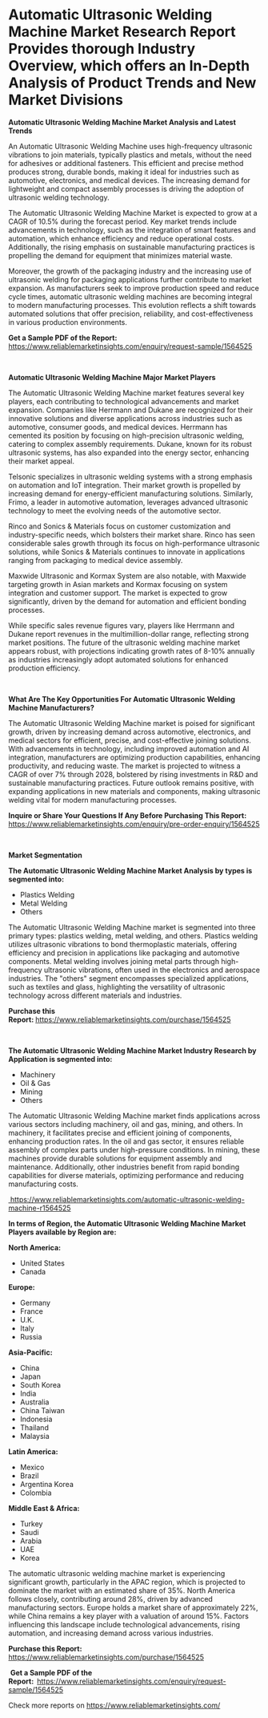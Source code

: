 <p><h1>Automatic Ultrasonic Welding Machine Market Research Report Provides thorough Industry Overview, which offers an In-Depth Analysis of Product Trends and New Market Divisions</h1></p><p><strong>Automatic Ultrasonic Welding Machine Market Analysis and Latest Trends</strong></p>
<p><p>An Automatic Ultrasonic Welding Machine uses high-frequency ultrasonic vibrations to join materials, typically plastics and metals, without the need for adhesives or additional fasteners. This efficient and precise method produces strong, durable bonds, making it ideal for industries such as automotive, electronics, and medical devices. The increasing demand for lightweight and compact assembly processes is driving the adoption of ultrasonic welding technology.</p><p>The Automatic Ultrasonic Welding Machine Market is expected to grow at a CAGR of 10.5% during the forecast period. Key market trends include advancements in technology, such as the integration of smart features and automation, which enhance efficiency and reduce operational costs. Additionally, the rising emphasis on sustainable manufacturing practices is propelling the demand for equipment that minimizes material waste. </p><p>Moreover, the growth of the packaging industry and the increasing use of ultrasonic welding for packaging applications further contribute to market expansion. As manufacturers seek to improve production speed and reduce cycle times, automatic ultrasonic welding machines are becoming integral to modern manufacturing processes. This evolution reflects a shift towards automated solutions that offer precision, reliability, and cost-effectiveness in various production environments.</p></p>
<p><strong>Get a Sample PDF of the Report:&nbsp;</strong> <a href="https://www.reliablemarketinsights.com/enquiry/request-sample/1564525?utm_campaign=2112&utm_medium=2&utm_source=Github&utm_content=ia&utm_term=16022025&utm_id=automatic-ultrasonic-welding-machine">https://www.reliablemarketinsights.com/enquiry/request-sample/1564525</a></p>
<p>&nbsp;</p>
<p><strong>Automatic Ultrasonic Welding Machine Major Market Players</strong></p>
<p><p>The Automatic Ultrasonic Welding Machine market features several key players, each contributing to technological advancements and market expansion. Companies like Herrmann and Dukane are recognized for their innovative solutions and diverse applications across industries such as automotive, consumer goods, and medical devices. Herrmann has cemented its position by focusing on high-precision ultrasonic welding, catering to complex assembly requirements. Dukane, known for its robust ultrasonic systems, has also expanded into the energy sector, enhancing their market appeal.</p><p>Telsonic specializes in ultrasonic welding systems with a strong emphasis on automation and IoT integration. Their market growth is propelled by increasing demand for energy-efficient manufacturing solutions. Similarly, Frimo, a leader in automotive automation, leverages advanced ultrasonic technology to meet the evolving needs of the automotive sector.</p><p>Rinco and Sonics & Materials focus on customer customization and industry-specific needs, which bolsters their market share. Rinco has seen considerable sales growth through its focus on high-performance ultrasonic solutions, while Sonics & Materials continues to innovate in applications ranging from packaging to medical device assembly.</p><p>Maxwide Ultrasonic and Kormax System are also notable, with Maxwide targeting growth in Asian markets and Kormax focusing on system integration and customer support. The market is expected to grow significantly, driven by the demand for automation and efficient bonding processes.</p><p>While specific sales revenue figures vary, players like Herrmann and Dukane report revenues in the multimillion-dollar range, reflecting strong market positions. The future of the ultrasonic welding machine market appears robust, with projections indicating growth rates of 8-10% annually as industries increasingly adopt automated solutions for enhanced production efficiency.</p></p>
<p>&nbsp;</p>
<p><strong>What Are The Key Opportunities For Automatic Ultrasonic Welding Machine Manufacturers?</strong></p>
<p><p>The Automatic Ultrasonic Welding Machine market is poised for significant growth, driven by increasing demand across automotive, electronics, and medical sectors for efficient, precise, and cost-effective joining solutions. With advancements in technology, including improved automation and AI integration, manufacturers are optimizing production capabilities, enhancing productivity, and reducing waste. The market is projected to witness a CAGR of over 7% through 2028, bolstered by rising investments in R&D and sustainable manufacturing practices. Future outlook remains positive, with expanding applications in new materials and components, making ultrasonic welding vital for modern manufacturing processes.</p></p>
<p><strong>Inquire or Share Your Questions If Any Before Purchasing This Report:</strong> <a href="https://www.reliablemarketinsights.com/enquiry/pre-order-enquiry/1564525?utm_campaign=2112&utm_medium=2&utm_source=Github&utm_content=ia&utm_term=16022025&utm_id=automatic-ultrasonic-welding-machine">https://www.reliablemarketinsights.com/enquiry/pre-order-enquiry/1564525</a></p>
<p>&nbsp;</p>
<p><strong>Market Segmentation</strong></p>
<p><strong>The Automatic Ultrasonic Welding Machine Market Analysis by types is segmented into:</strong></p>
<p><ul><li>Plastics Welding</li><li>Metal Welding</li><li>Others</li></ul></p>
<p><p>The Automatic Ultrasonic Welding Machine market is segmented into three primary types: plastics welding, metal welding, and others. Plastics welding utilizes ultrasonic vibrations to bond thermoplastic materials, offering efficiency and precision in applications like packaging and automotive components. Metal welding involves joining metal parts through high-frequency ultrasonic vibrations, often used in the electronics and aerospace industries. The "others" segment encompasses specialized applications, such as textiles and glass, highlighting the versatility of ultrasonic technology across different materials and industries.</p></p>
<p><strong>Purchase this Report:&nbsp;</strong><a href="https://www.reliablemarketinsights.com/purchase/1564525?utm_campaign=2112&utm_medium=2&utm_source=Github&utm_content=ia&utm_term=16022025&utm_id=automatic-ultrasonic-welding-machine">https://www.reliablemarketinsights.com/purchase/1564525</a></p>
<p>&nbsp;</p>
<p><strong>The Automatic Ultrasonic Welding Machine Market Industry Research by Application is segmented into:</strong></p>
<p><ul><li>Machinery</li><li>Oil & Gas</li><li>Mining</li><li>Others</li></ul></p>
<p><p>The Automatic Ultrasonic Welding Machine market finds applications across various sectors including machinery, oil and gas, mining, and others. In machinery, it facilitates precise and efficient joining of components, enhancing production rates. In the oil and gas sector, it ensures reliable assembly of complex parts under high-pressure conditions. In mining, these machines provide durable solutions for equipment assembly and maintenance. Additionally, other industries benefit from rapid bonding capabilities for diverse materials, optimizing performance and reducing manufacturing costs.</p></p>
<p><a href="https://www.reliablemarketinsights.com/automatic-ultrasonic-welding-machine-r1564525?utm_campaign=2112&utm_medium=2&utm_source=Github&utm_content=ia&utm_term=16022025&utm_id=automatic-ultrasonic-welding-machine">&nbsp;https://www.reliablemarketinsights.com/automatic-ultrasonic-welding-machine-r1564525</a></p>
<p><strong>In terms of Region, the Automatic Ultrasonic Welding Machine Market Players available by Region are:</strong></p>
<p>
    <p> <strong> North America: </strong>
        <ul>
            <li>United States</li>
            <li>Canada</li>
        </ul>
        </p> 
    <p> <strong> Europe: </strong>
        <ul>
            <li>Germany</li>
            <li>France</li>
            <li>U.K.</li>
            <li>Italy</li>
            <li>Russia</li>
        </ul>
        </p> 
    <p> <strong> Asia-Pacific: </strong>
        <ul>
            <li>China</li>
            <li>Japan</li>
            <li>South Korea</li>
            <li>India</li>
            <li>Australia</li>
            <li>China Taiwan</li>
            <li>Indonesia</li>
            <li>Thailand</li>
            <li>Malaysia</li>
        </ul>
        </p> 
    <p> <strong> Latin America: </strong>
        <ul>
            <li>Mexico</li>
            <li>Brazil</li>
            <li>Argentina Korea</li>
            <li>Colombia</li>
        </ul>
        </p> 
    <p> <strong> Middle East & Africa: </strong>
        <ul>
            <li>Turkey</li>
            <li>Saudi</li>
            <li>Arabia</li>
            <li>UAE</li>
            <li>Korea</li>
        </ul>
    </p>
    </p>
<p><p>The automatic ultrasonic welding machine market is experiencing significant growth, particularly in the APAC region, which is projected to dominate the market with an estimated share of 35%. North America follows closely, contributing around 28%, driven by advanced manufacturing sectors. Europe holds a market share of approximately 22%, while China remains a key player with a valuation of around 15%. Factors influencing this landscape include technological advancements, rising automation, and increasing demand across various industries.</p></p>
<p><strong>Purchase this Report: </strong><a href="https://www.reliablemarketinsights.com/purchase/1564525?utm_campaign=2112&utm_medium=2&utm_source=Github&utm_content=ia&utm_term=16022025&utm_id=automatic-ultrasonic-welding-machine">https://www.reliablemarketinsights.com/purchase/1564525</a></p>
<p>&nbsp;<strong>Get a Sample PDF of the Report:&nbsp;&nbsp;</strong><a href="https://www.reliablemarketinsights.com/enquiry/request-sample/1564525?utm_campaign=2112&utm_medium=2&utm_source=Github&utm_content=ia&utm_term=16022025&utm_id=automatic-ultrasonic-welding-machine">https://www.reliablemarketinsights.com/enquiry/request-sample/1564525</a></p>
<p><strong></strong></p>
<p>Check more reports on <a href="https://www.reliablemarketinsights.com/?utm_campaign=2112&utm_medium=2&utm_source=Github&utm_content=ia&utm_term=16022025&utm_id=automatic-ultrasonic-welding-machine">https://www.reliablemarketinsights.com/</a></p>